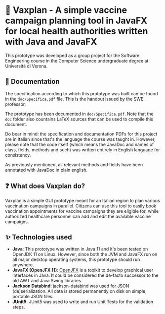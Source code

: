 # 💉 Vaxplan - A simple vaccine campaign planning tool in JavaFX for local health authorities written with Java and JavaFX

This prototype was developed as a group project for the Software Engineering course in the Computer Science undergraduate degree at Università di Verona.

## 📖 Documentation

The specification according to which this prototype was built can be found in the `doc/Specifica.pdf` file. This is the handout issued by the SWE professor.

The prototype has been documented in `doc/Specifica.pdf`. Note that the `doc` folder also countains LaTeX sources that can be used to compile this document.

Do bear in mind: the specification and documentation PDFs for this project are in Italian since that's the language the course was taught in. However, please note that the code itself (which means the JavaDoc and names of class, fields, methods and such) was written entirely in English language for consistency.

As previously mentioned, all relevant methods and fields have been annotated with JavaDoc in plain english.

## ❓ What does Vaxplan do?

Vaxplan is a simple GUI prototype meant for an Italian region to plan various vaccination campaigns in parallel. Citizens can use this tool to easily book vaccination appointments for vaccine campaigns they are eligible for, while authorized healthcare personnel can add and edit the available vaccine campaigns.


## ✨ Technologies used

* **Java**: This prototype was written in Java 11 and it's been tested on OpenJDK 11 on Linux. However, since both the JVM and JavaFX run on all major desktop operating systems, this prototype should run anywhere.
* **JavaFX (OpenJFX 11)**: [OpenJFX](https://openjfx.io/) is a toolkit to develop graphical user interfaces in Java. It could be considered the de-facto successor to the old AWT and Java Swing libraries.
* **Jackson Databind**: [jackson-databind](https://github.com/FasterXML/jackson-databind) was used for JSON (de)serialization. All data is stored permanently on disk on simple, portable JSON files.
* **JUnit5**: JUnit5 was used to write and run Unit Tests for the validation steps.